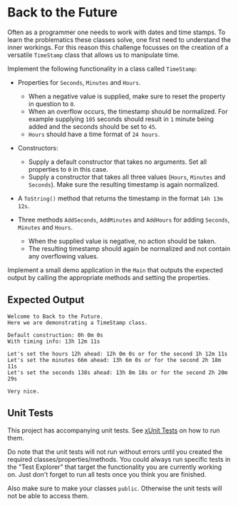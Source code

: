 # Back to the Future

Often as a programmer one needs to work with dates and time stamps. To learn the problematics these classes solve, one first need to understand the inner workings. For this reason this challenge focusses on the creation of a versatile `TimeStamp` class that allows us to manipulate time.

Implement the following functionality in a class called `TimeStamp`:

* Properties for `Seconds`, `Minutes` and `Hours`.
  * When a negative value is supplied, make sure to reset the property in question to `0`.
  * When an overflow occurs, the timestamp should be normalized. For example supplying `105` seconds should result in `1` minute being added and the seconds should be set to `45`.
  * `Hours` should have a time format of `24 hours`.

* Constructors:
  * Supply a default constructor that takes no arguments. Set all properties to `0` in this case.
  * Supply a constructor that takes all three values (`Hours`, `Minutes` and `Seconds`). Make sure the resulting timestamp is again normalized.

* A `ToString()` method that returns the timestamp in the format `14h 13m 12s`.

* Three methods `AddSeconds`, `AddMinutes` and `AddHours` for adding `Seconds`, `Minutes` and `Hours`.
  * When the supplied value is negative, no action should be taken.
  * The resulting timestamp should again be normalized and not contain any overflowing values.

Implement a small demo application in the `Main` that outputs the expected output by calling the appropriate methods and setting the properties.

<!-- TODO: Subtract -->
<!-- TODO: Add timestamps together -->

## Expected Output

```text
Welcome to Back to the Future.
Here we are demonstrating a TimeStamp class.

Default construction: 0h 0m 0s
With timing info: 13h 12m 11s

Let's set the hours 12h ahead: 12h 0m 0s or for the second 1h 12m 11s
Let's set the minutes 66m ahead: 13h 6m 0s or for the second 2h 18m 11s
Let's set the seconds 138s ahead: 13h 8m 18s or for the second 2h 20m 29s

Very nice.
```

## Unit Tests

This project has accompanying unit tests. See [xUnit Tests](/README.md#xunit-tests) on how to run them.

Do note that the unit tests will not run without errors until you created the required classes/properties/methods. You could always run specific tests in the "Test Explorer" that target the functionality you are currently working on. Just don't forget to run all tests once you think you are finished.

Also make sure to make your classes `public`. Otherwise the unit tests will not be able to access them.
